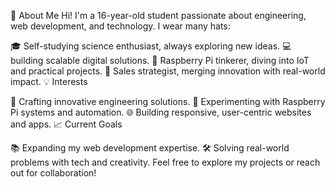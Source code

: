 👋 About Me
Hi! I'm a 16-year-old student passionate about engineering, web development, and technology. I wear many hats:

🎓 Self-studying science enthusiast, always exploring new ideas.
💻 building scalable digital solutions.
🔧 Raspberry Pi tinkerer, diving into IoT and practical projects.
💼 Sales strategist, merging innovation with real-world impact.
💡 Interests

🚀 Crafting innovative engineering solutions.
🔧 Experimenting with Raspberry Pi systems and automation.
🌐 Building responsive, user-centric websites and apps.
📈 Current Goals

📚 Expanding my web development expertise.
🛠️ Solving real-world problems with tech and creativity.
Feel free to explore my projects or reach out for collaboration!
